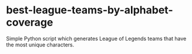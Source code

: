 # best-league-teams-by-alphabet-coverage
Simple Python script which generates League of Legends teams that have the most unique characters. 
